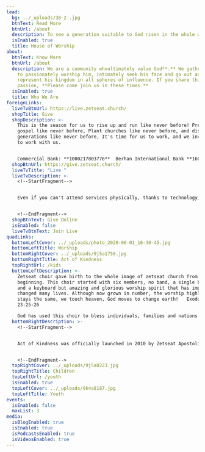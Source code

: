 ```yaml
---
lead:
  bg: ../_uploads/38-2-.jpg
  btnText: Read More
  btnUrl: /about
  description: To see a generation suitable to God risen in the whole world.
  isEnabled: true
  title: House of Worship
about:
  btnText: Know More
  btnUrl: /about
  description: We are a community whoultimately value God**.** We gather together
    to passionately worship him, intimately seek his face and go out and boldly
    represent his kingdom in all spheres of influence. If you share this
    passion, **Please come join us in these times.**
  isEnabled: true
  title: Who We Are
foreignLinks:
  liveTvBtnUrl: https://live.zetseat.church/
  shopTitle: Give
  shopDescription: >-
    This is the season for us to rise up and run like never before! Preach the
    gospel like never before, Plant churches like never before, and disciple
    generations like never before, It's time for us to work, and we invite you
    to work with us.


    Commercial Bank: **1000217803776**  Berhan International Bank **1600050000776**
  shopBtnUrl: https://give.zetseat.church/
  liveTvTitle: "Live "
  liveTvDescription: >-
    <!--StartFragment-->


    Even if you can't attend services physically, thanks to technology, You can always be part of our online Community.


    <!--EndFragment-->
  shopBtnText: Give Online
  isEnabled: false
  liveTvBtnText: Join Live
quadLinks:
  bottomLeftCover: ../_uploads/photo_2020-06-01_16-30-45.jpg
  bottomLeftTitle: Worship
  bottomRightCover: ../_uploads/9j5a1750.jpg
  bottomRightTitle: Act of Kindness
  topRightUrl: /kids
  bottomLeftDescription: >-
    Zetseat choir gave birth to the whole image of zetseat church from the
    beginning. This choir started with six members, no band, a single box guitar
    and a keyboard but amazing and glorious worship spirit that has impacted and
    changed many lives. Although now grown in number, the worship highlight
    stays the same, we touch heaven, God moves to change earth!   Exodus
    23:25-26

    God has used this choir to bless individuals, families and nations and will continue to do the same.
  bottomRightDescription: >-
    <!--StartFragment-->


    Act of Kindness was officially launched in 2010 by Zetseat Apostolic Reformation Church. It's rooted on the principle in Matthew 25:35 and works to address various socio-economic problems in the community.


    <!--EndFragment-->
  topRightCover: ../_uploads/9j5a0223.jpg
  topRightTitle: Children
  topLeftUrl: /youth
  isEnabled: true
  topLeftCover: ../_uploads/9k4a8187.jpg
  topLeftTitle: Youth
events:
  isEnabled: false
  maxList: 3
media:
  isBlogEnabled: true
  isEnabled: true
  isPodcastsEnabled: true
  isVideosEnabled: true
---
```

